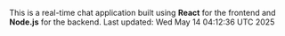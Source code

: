 This is a real-time chat application built using **React** for the frontend and **Node.js** for the backend.
Last updated: Wed May 14 04:12:36 UTC 2025
